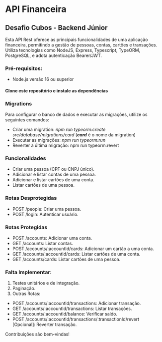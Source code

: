 # API Financeira
## Desafio Cubos - Backend Júnior

Esta API Rest oferece as principais funcionalidades de uma aplicação financeira, permitindo a gestão de pessoas, contas, cartões e transações. Utiliza tecnologias como NodeJS, Express, Typescript, TypeORM, PostgreSQL, e adota autenticação Bearer/JWT.

### Pré-requisitos:
* Node.js versão 16 ou superior


#### Clone este repositório e instale as dependências


### Migrations
Para configurar o banco de dados e executar as migrações, utilize os seguintes comandos:

* Criar uma migration: _npm run typeorm:create src/database/migrations/card_ (_**card**_ é o nome da migration)
* Executar as migrações: _npm run typeorm:run_
* Reverter a última migração: npm run typeorm:revert


### Funcionalidades
* Criar uma pessoa (CPF ou CNPJ único).
* Adicionar e listar contas de uma pessoa.
* Adicionar e listar cartões de uma conta.
* Listar cartões de uma pessoa.


### Rotas Desprotegidas
* POST /people: Criar uma pessoa.
* POST /login: Autenticar usuário.


### Rotas Protegidas
* POST /accounts: Adicionar uma conta.
* GET /accounts: Listar contas.
* POST /accounts/:accountId/cards: Adicionar um cartão a uma conta.
* GET /accounts/:accountId/cards: Listar cartões de uma conta.
* GET /accounts/cards: Listar cartões de uma pessoa.


### Falta Implementar:
1. Testes unitários e de integração.
2. Paginação.
3. Outras Rotas:

* POST /accounts/:accountId/transactions: Adicionar transação.
* GET /accounts/:accountId/transactions: Listar transações.
* GET /accounts/:accountId/balance: Verificar saldo.
* POST /accounts/:accountId/transactions/:transactionId/revert [Opcional]: Reverter transação.


Contribuições são bem-vindas!

